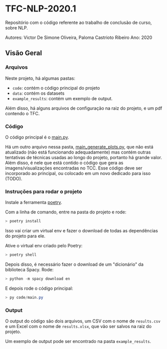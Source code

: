 # TFC-NLP-2020.1

Repositório com o código referente ao trabalho de conclusão de curso, sobre NLP.

Autores: Victor De Simone Oliveira, Paloma Castrioto Ribeiro
Ano: 2020

## Visão Geral

### Arquivos

Neste projeto, há algumas pastas:

- `code`: contém o código principal do projeto
- `data`: contém os datasets
- `example_results`: contém um exemplo de output.

Além disso, há alguns arquivos de configuração na raiz do projeto, e um pdf contendo o TFC.

### Código

O código principal é o [main.py](code/main.py).

Há um outro arquivo nessa pasta, [main_generate_plots.py](code/main_generate_plots.py), que não está atualizado (não está funcionando adequadamente) mas contém outras tentativas de técnicas usadas ao longo do projeto, portanto há grande valor. Além disso, é nele que está contido o código que gera as imagens/visualizações encontradas no TCC. Esse código deve ser incorporado ao principal, ou colocado em um novo dedicado para isso (TODO).

### Instruções para rodar o projeto

Instale a ferramenta [poetry](https://python-poetry.org/docs/#installation).

Com a linha de comando, entre na pasta do projeto e rode:

```powershell
> poetry install
```

Isso vai criar um virtual env e fazer o download de todas as dependências do projeto para ele.

Ative o virtual env criado pelo Poetry:

```powershell
> poetry shell
```

Depois disso, é necessário fazer o download de um "dicionário" da biblioteca Spacy. Rode:

```powershell
> python -m spacy download en
```

E depois rode o código principal:

```powershell
> py code/main.py
```

### Output

O output do código são dois arquivos, um CSV com o nome de `results.csv` e um Excel com o nome de `results.xlsx`, que vão ser salvos na raiz do projeto.

Um exemplo de output pode ser encontrado na pasta `example_results`.
